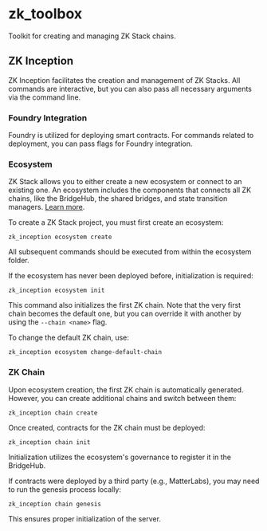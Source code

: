# zk_toolbox

Toolkit for creating and managing ZK Stack chains.

## ZK Inception

ZK Inception facilitates the creation and management of ZK Stacks. All commands are interactive, but you can also pass
all necessary arguments via the command line.

### Foundry Integration

Foundry is utilized for deploying smart contracts. For commands related to deployment, you can pass flags for Foundry
integration.

### Ecosystem

ZK Stack allows you to either create a new ecosystem or connect to an existing one. An ecosystem includes the components that connects all ZK chains, like the BridgeHub, the shared bridges, and state transition managers. [Learn more](https://docs.zksync.io/zk-stack/components/shared-bridges.html). 

To create a ZK Stack project, you must first create an ecosystem:

`zk_inception ecosystem create`

All subsequent commands should be executed from within the ecosystem folder.

If the ecosystem has never been deployed before, initialization is required:

`zk_inception ecosystem init`

This command also initializes the first ZK chain. Note that the very first chain becomes the default one, but you
can override it with another by using the `--chain <name>` flag.

To change the default ZK chain, use:

`zk_inception ecosystem change-default-chain`

### ZK Chain

Upon ecosystem creation, the first ZK chain is automatically generated. However, you can create additional chains
and switch between them:

`zk_inception chain create`

Once created, contracts for the ZK chain must be deployed:

`zk_inception chain init`

Initialization utilizes the ecosystem's governance to register it in the BridgeHub.

If contracts were deployed by a third party (e.g., MatterLabs), you may need to run the genesis process locally:

`zk_inception chain genesis`

This ensures proper initialization of the server.
